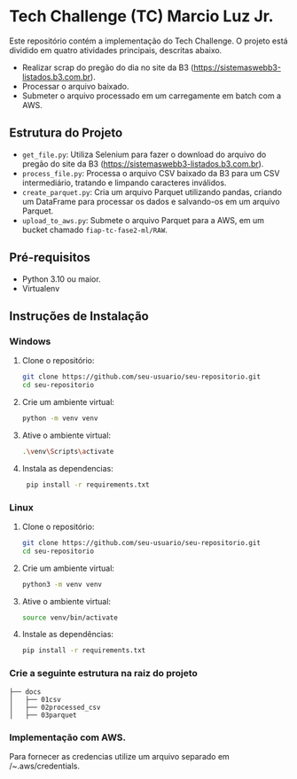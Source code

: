 # Tech Challenge (TC) Marcio Luz Jr.

Este repositório contém a implementação do Tech Challenge. O projeto está dividido em quatro atividades principais, descritas abaixo.

- Realizar scrap do pregão do dia no site da B3 (https://sistemaswebb3-listados.b3.com.br).
- Processar o arquivo baixado.
- Submeter o arquivo processado em um carregamente em batch com a AWS.


## Estrutura do Projeto

- `get_file.py`: Utiliza Selenium para fazer o download do arquivo do pregão do site da B3 (https://sistemaswebb3-listados.b3.com.br).
- `process_file.py`: Processa o arquivo CSV baixado da B3 para um CSV intermediário, tratando e limpando caracteres inválidos.
- `create_parquet.py`: Cria um arquivo Parquet utilizando pandas, criando um DataFrame para processar os dados e salvando-os em um arquivo Parquet.
- `upload_to_aws.py`: Submete o arquivo Parquet para a AWS, em um bucket chamado `fiap-tc-fase2-ml/RAW`.

## Pré-requisitos

- Python 3.10 ou maior.
- Virtualenv

## Instruções de Instalação

### Windows

1. Clone o repositório:
   ```sh
   git clone https://github.com/seu-usuario/seu-repositorio.git
   cd seu-repositorio
2. Crie um ambiente virtual:
    ```sh
    python -m venv venv
3. Ative o ambiente virtual:
   ```sh
   .\venv\Scripts\activate
4. Instala as dependencias:
   ```sh
    pip install -r requirements.txt

### Linux

1. Clone o repositório:
   ```sh
   git clone https://github.com/seu-usuario/seu-repositorio.git
   cd seu-repositorio
2. Crie um ambiente virtual:
    ```sh
    python3 -m venv venv
3. Ative o ambiente virtual:
    ```sh
    source venv/bin/activate
4. Instale as dependências:
    ```sh
    pip install -r requirements.txt

### Crie a seguinte estrutura na raiz do projeto
```shell
├── docs
│   ├── 01csv
│   ├── 02processed_csv
│   ├── 03parquet
```

### Implementação com AWS.

Para fornecer as credencias utilize um arquivo separado em /~.aws/credentials.
